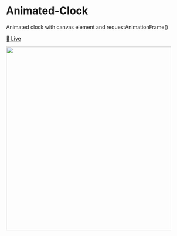 # Animated-Clock

Animated clock with canvas element and requestAnimationFrame()

[:red_circle:	Live ](https://boisterous-snickerdoodle-6733ba.netlify.app/)


<img src="https://user-images.githubusercontent.com/58595074/232388239-d5d61a62-b12d-4277-8c17-ef0dc1b8f07d.png" width="450" height="500">
